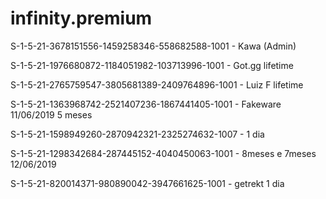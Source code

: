 # infinity.premium

S-1-5-21-3678151556-1459258346-558682588-1001 - Kawa (Admin)

S-1-5-21-1976680872-1184051982-103713996-1001 - Got.gg lifetime

S-1-5-21-2765759547-3805681389-2409764896-1001 - Luiz F lifetime

S-1-5-21-1363968742-2521407236-1867441405-1001 - Fakeware 11/06/2019 5 meses

S-1-5-21-1598949260-2870942321-2325274632-1007 - 1 dia

S-1-5-21-1298342684-287445152-4040450063-1001 - 8meses e 7meses 12/06/2019

S-1-5-21-820014371-980890042-3947661625-1001 - getrekt 1 dia
